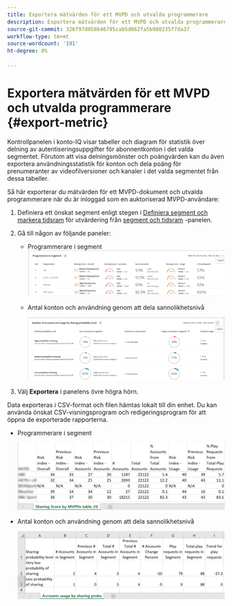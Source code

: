 ```yaml
---
title: Exportera mätvärden för ett MVPD och utvalda programmerare
description: Exportera mätvärden för ett MVPD och utvalda programmerare
source-git-commit: 326f97d058646795cab5d062fa5b980235f7da37
workflow-type: tm+mt
source-wordcount: '191'
ht-degree: 0%

---
```


# Exportera mätvärden för ett MVPD och utvalda programmerare {#export-metric}

Kontrollpanelen i konto-IQ visar tabeller och diagram för statistik över delning av autentiseringsuppgifter för abonnentkonton i det valda segmentet. Förutom att visa delningsmönster och poängvärden kan du även exportera användningsstatistik för konton och dela poäng för prenumeranter av videofilversioner och kanaler i det valda segmentet från dessa tabeller.

Så här exporterar du mätvärden för ett MVPD-dokument och utvalda programmerare när du är inloggad som en auktoriserad MVPD-användare:

1. Definiera ett önskat segment enligt stegen i [Definiera segment och markera tidsram](/help/AccountIQ/howto-select-segment-timeframe.md) för utvärdering från [segment och tidsram](/help/AccountIQ/segments-timeframe.md) -panelen.

1. Gå till någon av följande paneler:

   * Programmerare i segment
      ![](assets/prog-segment-export-option.png)

   * Antal konton och användning genom att dela sannolikhetsnivå

      ![](assets/progr-usage-panel-export.png)

1. Välj **Exportera** i panelens övre högra hörn.

Data exporteras i CSV-format och filen hämtas lokalt till din enhet. Du kan använda önskat CSV-visningsprogram och redigeringsprogram för att öppna de exporterade rapporterna.

* Programmerare i segment

   ![](assets/export-progr-in-seg.png)


* Antal konton och användning genom att dela sannolikhetsnivå

   ![](assets/export-acc-usage.png)
